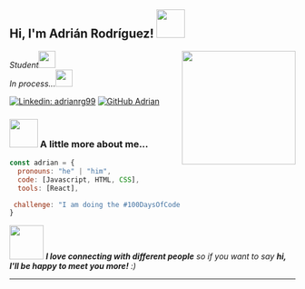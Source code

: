 <h2> Hi, I'm Adrián Rodríguez! <img src="https://media.giphy.com/media/mGcNjsfWAjY5AEZNw6/giphy.gif" width="50"></h2>
<img align='right' src="https://media.giphy.com/media/2IudUHdI075HL02Pkk/giphy.gif" width="200">
<p><em>Student<img src="https://media.giphy.com/media/fYSnHlufseco8Fh93Z/giphy.gif" width="30"></br>In process...<img src="https://media.giphy.com/media/WUlplcMpOCEmTGBtBW/giphy.gif" width="30"> 
</em></p>


[![Linkedin: adrianrg99](https://img.shields.io/badge/-Adrianrg99-blue?style=flat-square&logo=Linkedin&logoColor=white&link=https://www.linkedin.com/in/adrianrg99/)](https://www.linkedin.com/in/adrianrg99/)
[![GitHub Adrian](https://img.shields.io/github/followers/Rodriguezadrian?label=Rodriguezadrian&style=social)](https://github.com/Rodriguezadrian)


### <img src="https://media.giphy.com/media/VgCDAzcKvsR6OM0uWg/giphy.gif" width="50"> A little more about me...  

```javascript
const adrian = {
  pronouns: "he" | "him",
  code: [Javascript, HTML, CSS],
  tools: [React],

 challenge: "I am doing the #100DaysOfCode challenge focused on react and typescript"
}
```

<img src="https://media.giphy.com/media/LnQjpWaON8nhr21vNW/giphy.gif" width="60"> <em><b>I love connecting with different people</b> so if you want to say <b>hi, I'll be happy to meet you more!</b> :)</em>

---

